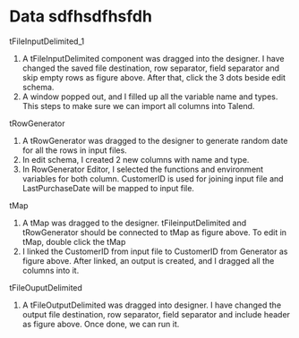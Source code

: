 # Data sdfhsdfhsfdh

tFileInputDelimited_1	 
1. A tFileInputDelimited component was dragged into the designer. I have changed the saved file destination, row separator, field separator and skip empty rows as figure above. After that, click the 3 dots beside edit schema.
2. A window popped out, and I filled up all the variable name and types. This steps to make sure we can import all columns into Talend. 

tRowGenerator	 
1. A tRowGenerator was dragged to the designer to generate random date for all the rows in input files. 
2. In edit schema, I created 2 new columns with name and type.
3. In RowGenerator Editor, I selected the functions and environment variables for both column. CustomerID is used for joining input file and LastPurchaseDate will be mapped to input file.

tMap	 
1. A tMap was dragged to the designer. tFileinputDelimited and tRowGenerator should be connected to tMap as figure above. To edit in tMap, double click the tMap
2. I linked the CustomerID from input file to CustomerID from Generator as figure above. After linked, an output is created, and I dragged all the columns into it. 

tFileOuputDelimited	 
1. A tFileOutputDelimited was dragged into designer. I have changed the output file destination, row separator, field separator and include header as figure above. Once done, we can run it.
